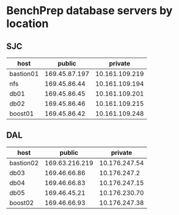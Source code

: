 # BenchPrep database servers by location

## SJC

| host      | public        | private        |
|-----------|---------------|----------------|
| bastion01 | 169.45.87.197 | 10.161.109.219 |
| nfs       | 169.45.86.44  | 10.161.109.194 |
| db01      | 169.45.86.45  | 10.161.109.201 |
| db02      | 169.45.86.46  | 10.161.109.215 |
| boost01   | 169.45.86.42  | 10.161.109.248 |

## DAL

| host      | public         | private       |
|-----------|----------------|---------------|
| bastion02 | 169.63.216.219 | 10.176.247.54 |
| db03      | 169.46.66.86   | 10.176.247.2  |
| db04      | 169.46.66.83   | 10.176.247.15 |
| db05      | 169.46.45.21   | 10.176.230.70 |
| boost02   | 169.46.66.93   | 10.176.247.38 |
